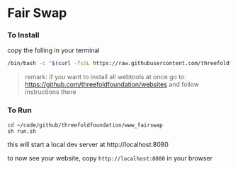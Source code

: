# Fair Swap
### To Install

copy the folling in your terminal

```bash
/bin/bash -c "$(curl -fsSL https://raw.githubusercontent.com/threefoldfoundation/www_fairswap/master/tools/install.sh)"
```

> remark: if you want to install all webtools at once go to: https://github.com/threefoldfoundation/websites and follow instructions there


### To Run

```
cd ~/code/github/threefoldfoundation/www_fairswap
sh run.sh
```

this will start a local dev server at http://localhost:8080

to now see your website, copy ```http://localhost:8080``` in your browser

